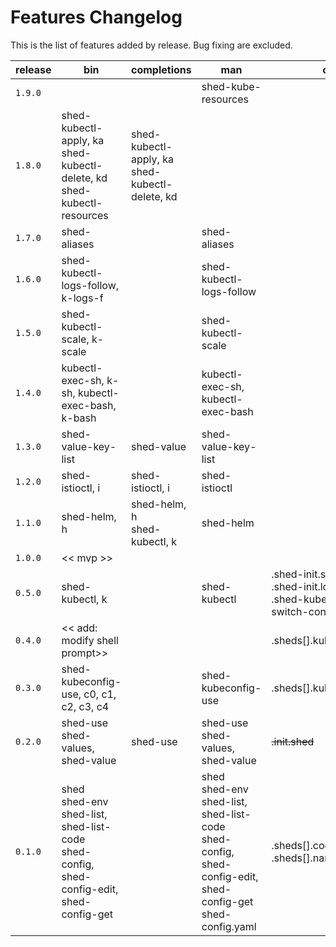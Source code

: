 # Features Changelog

This is the list of features added by release. Bug fixing are excluded.

| release | bin                                                                                             | completions                                       | man                                                                                                                 | config.yaml                                                                                      |
| ------- | ----------------------------------------------------------------------------------------------- | ------------------------------------------------- | ------------------------------------------------------------------------------------------------------------------- | ------------------------------------------------------------------------------------------------ |
| `1.9.0` |                                                                                                 |                                                   | shed-kube-resources                                                                                                 |
| `1.8.0` | shed-kubectl-apply, ka<br>shed-kubectl-delete, kd<br>shed-kubectl-resources                     | shed-kubectl-apply, ka<br>shed-kubectl-delete, kd |
| `1.7.0` | shed-aliases                                                                                    |                                                   | shed-aliases                                                                                                        |
| `1.6.0` | shed-kubectl-logs-follow, k-logs-f                                                              |                                                   | shed-kubectl-logs-follow                                                                                            |
| `1.5.0` | shed-kubectl-scale, k-scale                                                                     |                                                   | shed-kubectl-scale                                                                                                  |
| `1.4.0` | kubectl-exec-sh, k-sh, kubectl-exec-bash, k-bash                                                |                                                   | kubectl-exec-sh, kubectl-exec-bash                                                                                  |
| `1.3.0` | shed-value-key-list                                                                             | shed-value                                        | shed-value-key-list                                                                                                 |
| `1.2.0` | shed-istioctl, i                                                                                | shed-istioctl, i                                  | shed-istioctl                                                                                                       |
| `1.1.0` | shed-helm, h                                                                                    | shed-helm, h<br>shed-kubectl, k                   | shed-helm                                                                                                           |
| `1.0.0` | << mvp >>                                                                                       |
| `0.5.0` | shed-kubectl, k                                                                                 |                                                   | shed-kubectl                                                                                                        | .shed-init.shed<br>.shed-init.load-kubectl-config<br>.shed-kubeconfig-use.kubectl-switch-context |
| `0.4.0` | << add: modify shell prompt>>                                                                   |                                                   |                                                                                                                     | .sheds[].kubeconfig[].namespace                                                                  |
| `0.3.0` | shed-kubeconfig-use, c0, c1, c2, c3, c4                                                         |                                                   | shed-kubeconfig-use                                                                                                 | .sheds[].kubeconfig[].context                                                                    |
| `0.2.0` | shed-use<br>shed-values, shed-value                                                             | shed-use                                          | shed-use<br>shed-values, shed-value                                                                                 | ~~.init.shed~~                                                                                   |
| `0.1.0` | shed<br>shed-env<br>shed-list, shed-list-code<br>shed-config, shed-config-edit, shed-config-get |                                                   | shed<br>shed-env<br>shed-list, shed-list-code<br>shed-config, shed-config-edit, shed-config-get<br>shed-config.yaml | .sheds[].code<br>.sheds[].name                                                                   |
